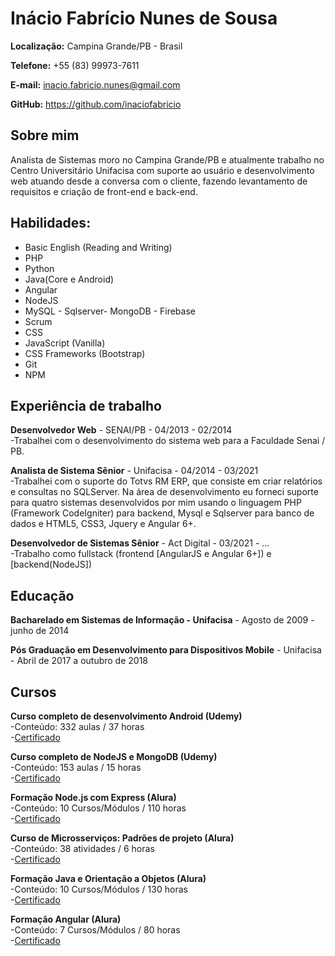 # Inácio Fabrício Nunes de Sousa

__Localização:__ Campina Grande/PB - Brasil

__Telefone:__ +55 (83) 99973-7611

__E-mail:__ inacio.fabricio.nunes@gmail.com

__GitHub:__ https://github.com/inaciofabricio

## Sobre mim

Analista de Sistemas moro no Campina Grande/PB e atualmente trabalho no Centro Universitário Unifacisa com suporte ao usuário e desenvolvimento web atuando desde a conversa com o cliente, fazendo levantamento de requisitos e criação de front-end e back-end.

## Habilidades:
- Basic English (Reading and Writing)
- PHP
- Python
- Java(Core e Android)</li>
- Angular
- NodeJS</li>
- MySQL - Sqlserver- MongoDB - Firebase
- Scrum
- CSS
- JavaScript (Vanilla)
- CSS Frameworks (Bootstrap)
- Git
- NPM

## Experiência de trabalho

__Desenvolvedor Web__ - SENAI/PB - 04/2013 - 02/2014 <br/>
-Trabalhei com o desenvolvimento do sistema web para a Faculdade Senai / PB.

__Analista de Sistema Sênior__ - Unifacisa - 04/2014 - 03/2021 <br/>
-Trabalhei com o suporte do Totvs RM ERP, que consiste em criar relatórios e consultas no SQLServer. Na área de desenvolvimento eu forneci suporte para quatro sistemas desenvolvidos por mim usando o linguagem PHP (Framework CodeIgniter) para backend, Mysql e Sqlserver para banco de dados e HTML5, CSS3, Jquery e Angular 6+.

__Desenvolvedor de Sistemas Sênior__ - Act Digital - 03/2021 - ...<br/>
-Trabalho como fullstack (frontend [AngularJS e Angular 6+]) e [backend(NodeJS])

## Educação

__Bacharelado em Sistemas de Informação - Unifacisa__ - Agosto de 2009 - junho de 2014

__Pós Graduação em Desenvolvimento para Dispositivos Mobile__ - Unifacisa - Abril de 2017 a outubro de 2018

## Cursos
__Curso completo de desenvolvimento Android (Udemy)__ <br/> 
-Conteúdo: 332 aulas / 37 horas <br/> 
-[Certificado](https://www.udemy.com/certificate/UC-1XNER8X5/ "Visualizar!") <br/>

__Curso completo de NodeJS e MongoDB (Udemy)__ <br/> 
-Conteúdo: 153 aulas / 15 horas <br/> 
-[Certificado](https://www.udemy.com/certificate/UC-6c045da6-3490-412c-b417-46001e112c11/ "Visualizar!") <br/>

__Formação Node.js com Express (Alura)__ <br/> 
-Conteúdo: 10 Cursos/Módulos / 110 horas <br/> 
-[Certificado](https://cursos.alura.com.br/user/estudoaluracg/degree-node-js-12-93110/certificate "Visualizar!") <br/>

__Curso de Microsserviços: Padrões de projeto (Alura)__ <br/> 
-Conteúdo: 38 atividades / 6 horas <br/> 
-[Certificado](https://cursos.alura.com.br/certificate/estudoaluracg/microsservicos-padroes-projeto "Visualizar!") <br/>

__Formação Java e Orientação a Objetos (Alura)__ <br/> 
-Conteúdo: 10 Cursos/Módulos / 130 horas <br/> 
-[Certificado](https://cursos.alura.com.br/user/estudoaluracg/degree-java-76916/certificate "Visualizar!") <br/>

__Formação Angular (Alura)__ <br/> 
-Conteúdo: 7 Cursos/Módulos / 80 horas <br/> 
-[Certificado](https://cursos.alura.com.br/user/estudoaluracg/degree-angular-2398/certificate "Visualizar!") <br/>






